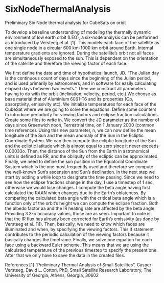 # SixNodeThermalAnalysis
Preliminary Six Node thermal analysis for CubeSats on orbit

To develop a baseline understanding of modeling the thermally dynamic environment of low earth orbit (LEO), a six-node analysis can be performed as introduced by Versteeg et al. [1]. This models each face of the satellite as one single node in a circular 600 km-1000 km orbit around Earth.  Internal temperature gradients are ignored. During the satellite’s orbit not all faces are simultaneously exposed to the sun. This is dependent on the orientation of the satellite and therefore the viewing factor of each face.

We first define the date and time of hypothetical launch, JD.
“The Julian day is the continuous count of days since the beginning of the Julian period, and is used primarily by astronomers, and in software for easily calculating elapsed days between two events.”
Then we construct all parameters having to do with the orbit (inclination, velocity, period, etc.)
We choose as base material that of Aluminium 6061-T6 and its properties (Cp, absorptivity, emissivity etc).
We initialize temperatures for each face of the CubeSat where we are going to solve the equations.
Define some counters to introduce periodicity for viewing factors and eclipse fraction calculations.
Create some files to write in.
We convert the JD parameter as the number of days since Greenwich noon, Terrestrial time, on 1 January 2000 (common time reference).
Using this new parameter, n, we can now define the mean longitude of the Sun and the mean anomaly of the Sun in the Ecliptic Coordinate System. We can then compute the ecliptic longitude of the Sun and the ecliptic latitude which is almost equal to zero since it never exceeds 0.00033o.
Then, the distance of the Sun from the Earth in astronomical units is defined as RR, and the obliquity of the ecliptic can be approximated.
Finally, we need to define the sun position in the Equatorial Coordinate System which is the one most frequently used and therefore we compute the well-known Sun’s ascension and Sun’s declination.
In the next step we start by adding a while loop to designate the time passing. Since we need to see how the eclipse fractions change in the day, I use a timestep of 1 sec, otherwise we would lose changes.
I compute the beta angle having first calculated the RAAN which changes due to the Earth’s oblateness.
By comparing the calculated beta angle with the critical beta angle which is a function only of the orbit’s height we can compute the eclipse fraction.
Both the albedo factor aa and the IR heating rate are affected by the beta angle. Providing 3.3-σ accuracy values, those are as seen. Important to note is that the IR flux has already been corrected for Earth’s emissivity (as done by Versteeg et al. [1]).
Then, basically, we need to know which faces are illuminated and when, by specifying the viewing factors.
This if statement contributes to the periodic calculation of the viewing factors because it basically changes the timeframe.
Finally, we solve one equation for each face using a backward Euler scheme. This means that we are using the calculated temperature of the previous timestep to specify the present one.
After that we only have to save the data in the created files. 

References
[1] “Preliminary Thermal Analysis of Small Satellites”, Casper Versteeg, David L. Cotton, PhD, Small Satellite Research Laboratory, The University of Georgia, Athens, Georgia, 30602

